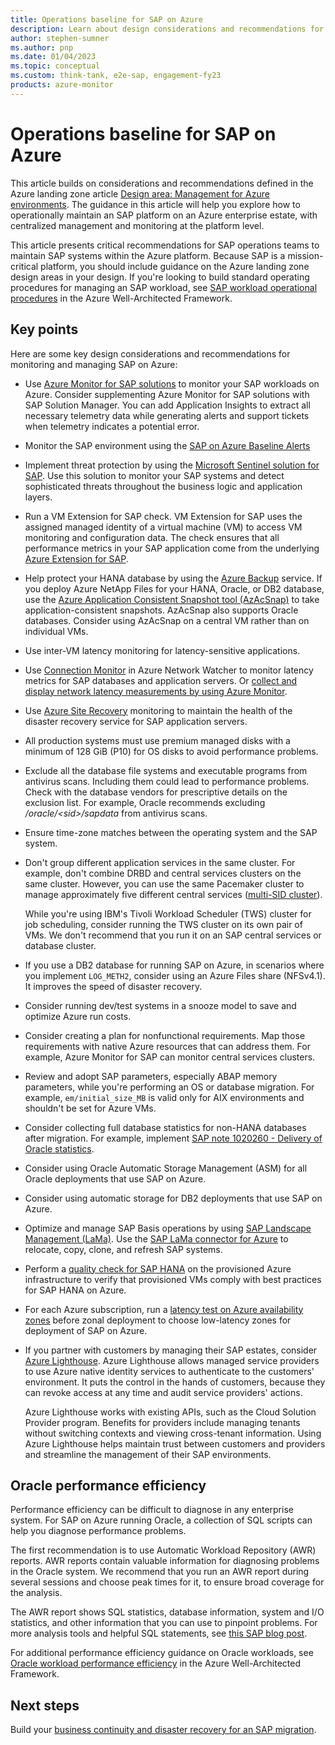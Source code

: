 ```yaml
---
title: Operations baseline for SAP on Azure
description: Learn about design considerations and recommendations for managing and monitoring SAP on Azure.
author: stephen-sumner
ms.author: pnp
ms.date: 01/04/2023
ms.topic: conceptual
ms.custom: think-tank, e2e-sap, engagement-fy23
products: azure-monitor
---
```


# Operations baseline for SAP on Azure

This article builds on considerations and recommendations defined in the Azure landing zone article [Design area: Management for Azure environments](../../ready/landing-zone/design-area/management.md). The guidance in this article will help you explore how to operationally maintain an SAP platform on an Azure enterprise estate, with centralized management and monitoring at the platform level.

This article presents critical recommendations for SAP operations teams to maintain SAP systems within the Azure platform. Because SAP is a mission-critical platform, you should include guidance on the Azure landing zone design areas in your design. If you're looking to build standard operating procedures for managing an SAP workload, see [SAP workload operational procedures](/azure/well-architected/sap/design-areas/operational-procedures) in the Azure Well-Architected Framework.

## Key points

Here are some key design considerations and recommendations for monitoring and managing SAP on Azure:

- Use [Azure Monitor for SAP solutions](/azure/sap/monitor/about-azure-monitor-sap-solutions) to monitor your SAP workloads on Azure. Consider supplementing Azure Monitor for SAP solutions with SAP Solution Manager. You can add Application Insights to extract all necessary telemetry data while generating alerts and support tickets when telemetry indicates a potential error.
- Monitor the SAP environment using the [SAP on Azure Baseline Alerts](https://azure.github.io/azure-monitor-baseline-alerts/patterns/specialized/sap/)
- Implement threat protection by using the [Microsoft Sentinel solution for SAP](/azure/sentinel/sap/deployment-overview). Use this solution to monitor your SAP systems and detect sophisticated threats throughout the business logic and application layers.
- Run a VM Extension for SAP check. VM Extension for SAP uses the assigned managed identity of a virtual machine (VM) to access VM monitoring and configuration data. The check ensures that all performance metrics in your SAP application come from the underlying [Azure Extension for SAP](/azure/virtual-machines/workloads/sap/vm-extension-for-sap).

- Help protect your HANA database by using the [Azure Backup](/azure/backup/sap-hana-db-about) service. If you deploy Azure NetApp Files for your HANA, Oracle, or DB2 database, use the [Azure Application Consistent Snapshot tool (AzAcSnap)](/azure/azure-netapp-files/azacsnap-introduction) to take application-consistent snapshots. AzAcSnap also supports Oracle databases. Consider using AzAcSnap on a central VM rather than on individual VMs.

- Use inter-VM latency monitoring for latency-sensitive applications.

- Use [Connection Monitor](/azure/network-watcher/connection-monitor-overview) in Azure Network Watcher to monitor latency metrics for SAP databases and application servers. Or [collect and display network latency measurements by using Azure Monitor](https://techcommunity.microsoft.com/t5/running-sap-applications-on-the/collecting-and-displaying-niping-network-latency-measurements/ba-p/1833979).

- Use [Azure Site Recovery](/azure/site-recovery/site-recovery-overview) monitoring to maintain the health of the disaster recovery service for SAP application servers.

- All production systems must use premium managed disks with a minimum of 128 GiB (P10) for OS disks to avoid performance problems.

- Exclude all the database file systems and executable programs from antivirus scans. Including them could lead to performance problems. Check with the database vendors for prescriptive details on the exclusion list. For example, Oracle recommends excluding */oracle/\<sid>/sapdata* from antivirus scans.

- Ensure time-zone matches between the operating system and the SAP system.

- Don't group different application services in the same cluster. For example, don't combine DRBD and central services clusters on the same cluster. However, you can use the same Pacemaker cluster to manage  approximately five different central services ([multi-SID cluster](/azure/sap/workloads/high-availability-guide-rhel-multi-sid)).
  
  While you're using IBM's Tivoli Workload Scheduler (TWS) cluster for job scheduling, consider running the TWS cluster on its own pair of VMs. We don't recommend that you run it on an SAP central services or database cluster.

- If you use a DB2 database for running SAP on Azure, in scenarios where you implement `LOG_METH2`, consider using an Azure Files share (NFSv4.1). It improves the speed of disaster recovery.

- Consider running dev/test systems in a snooze model to save and optimize Azure run costs.

- Consider creating a plan for nonfunctional requirements. Map those requirements with native Azure resources that can address them. For example, Azure Monitor for SAP can monitor central services clusters.

- Review and adopt SAP parameters, especially ABAP memory parameters, while you're performing an OS or database migration. For example, `em/initial_size_MB` is valid only for AIX environments and shouldn't be set for Azure VMs.

- Consider collecting full database statistics for non-HANA databases after migration. For example, implement [SAP note 1020260 - Delivery of Oracle statistics](https://service.sap.com/sap/support/notes/1020260).

- Consider using Oracle Automatic Storage Management (ASM) for all Oracle deployments that use SAP on Azure.

- Consider using automatic storage for DB2 deployments that use SAP on Azure.

- Optimize and manage SAP Basis operations by using [SAP Landscape Management (LaMa)](https://www.sap.com/products/technology-platform/landscape-management.html). Use the [SAP LaMa connector for Azure](/azure/virtual-machines/workloads/sap/lama-installation) to relocate, copy, clone, and refresh SAP systems.

- Perform a [quality check for SAP HANA](https://github.com/Azure/SAP-on-Azure-Scripts-and-Utilities/tree/main/QualityCheck) on the provisioned Azure infrastructure to verify that provisioned VMs comply with best practices for SAP HANA on Azure.

- For each Azure subscription, run a [latency test on Azure availability zones](https://github.com/Azure/SAP-on-Azure-Scripts-and-Utilities/tree/main/AvZone-Latency-Test) before zonal deployment to choose low-latency zones for deployment of SAP on Azure.

- If you partner with customers by managing their SAP estates, consider [Azure Lighthouse](/azure/lighthouse/overview). Azure Lighthouse allows managed service providers to use Azure native identity services to authenticate to the customers' environment. It puts the control in the hands of customers, because they can revoke access at any time and audit service providers' actions.

  Azure Lighthouse works with existing APIs, such as the Cloud Solution Provider program. Benefits for providers include managing tenants without switching contexts and viewing cross-tenant information. Using Azure Lighthouse helps maintain trust between customers and providers and streamline the management of their SAP environments.

## Oracle performance efficiency

Performance efficiency can be difficult to diagnose in any enterprise system. For SAP on Azure running Oracle, a collection of SQL scripts can help you diagnose performance problems.

The first recommendation is to use Automatic Workload Repository (AWR) reports. AWR reports contain valuable information for diagnosing problems in the Oracle system. We recommend that you run an AWR report during several sessions and choose peak times for it, to ensure broad coverage for the analysis.

The AWR report shows SQL statistics, database information, system and I/O statistics, and other information that you can use to pinpoint problems. For more analysis tools and helpful SQL statements, see [this SAP blog post](https://techcommunity.microsoft.com/t5/running-sap-applications-on-the/announcement-sap-on-azure-oracle-performance-efficiency-scripts/ba-p/3725178).

For additional performance efficiency guidance on Oracle workloads, see [Oracle workload performance efficiency](/azure/well-architected/oracle-iaas/performance-efficiency) in the Azure Well-Architected Framework.

## Next steps

Build your [business continuity and disaster recovery for an SAP migration](./eslz-business-continuity-and-disaster-recovery.md).
